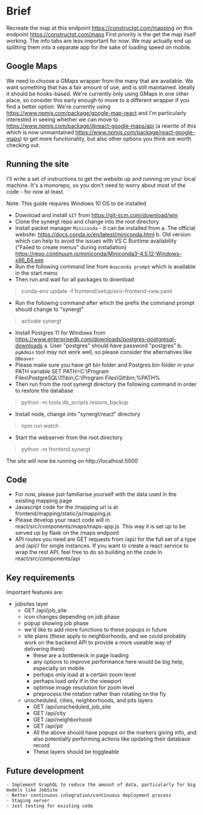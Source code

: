 # Brief

Recreate the map at this endpoint https://constructgt.com/mapping on this endpoint https://constructgt.com/maps
First priority is the get the map itself working. The info tabs are less important for now. We may actually end up splitting them into a separate app for the sake of loading speed on mobile.

## Google Maps

We need to choose a GMaps wrapper from the many that are available. We want something that has a fair amount of use, and is still maintained. Ideally it should be hooks-based. We're currently only using GMaps in one other place, so consider this early enough to move to a different wrapper if you find a better option.
We're currently using https://www.npmjs.com/package/google-map-react and I'm particularly interested in seeing whether we can move to https://www.npmjs.com/package/@react-google-maps/api (a rewrite of this which is now unmaintained https://www.npmjs.com/package/react-google-maps) to get more functionality, but also other options you think are worth checking out.

## Running the site

I'll write a set of instructions to get the website up and running on your local machine. It's a monorepo, so you don't need to worry about most of the code - for now at least.

Note: This guide requires Windows 10 OS to be installed

- Download and install `GIT` from https://git-scm.com/download/win
- Clone the synergt repo and change into the root directory
- Install packet manager `Miniconda` - it can be installed from
     a. The official website: https://docs.conda.io/en/latest/miniconda.html
     b. Old version which can help to avoid the issues with VS C Runtime availability ("Failed to create menus" during installation) https://repo.continuum.io/miniconda/Miniconda3-4.5.12-Windows-x86_64.exe 
- Run the following command line from `Anaconda prompt` which is available in the start menu
- Then run and wait for all packages to download
>conda-env update -f frontend/setup/env-frontend-new.yaml 
- Run the following command after which the prefix the command prompt should change to "synergt"
>activate synergt
- Install Postgres 11 for Windows from https://www.enterprisedb.com/downloads/postgres-postgresql-downloads 
     a. User "postgres" should have password "postgres"
     b. `pgAdmin` tool may not work well, so please consider the alternatives like `DBeaver`
- Please make sure you have git bin folder and Postgres bin folder in your PATH variable
   SET PATH=C:\Program Files\PostgreSQL\11\bin;C:\Program Files\Git\bin;%PATH%
- Then run from the root synergt directory the following command in order to restore the database
>python -m tools.db_scripts.restore_backup
- Install node, change into "synergt/react" directory
>npm run watch
- Start the webserver from the root directory
>python -m frontend.synergt

The site will now be running on http://localhost:5000

## Code
- For now, please just familiarise yourself with the data used in the existing mapping page
- Javascript code for the /mapping url is at frontend/mapping/static/js/mapping.js
- Please develop your react code will in react/src/components/maps/maps-app.js. This way it is set up to be served up by flask on the /maps endpoint
- API routes you need are GET requests from /api/<model> for the full set of a type and /api/<model>/<id> for single instances. If you want to create a react service to wrap the rest API, feel free to do so building on the code in react/src/components/api

## Key requirements
Important features are:
- jobsites layer
    - GET /api/job_site
	- icon changes depending on job phase
	- popup showing job phase
	- we'd like to add more functions to these popups in future
	- site plans (these apply to neighborhoods, and we could probably work on the backend API to provide a more useable way of delivering them)
        - these are a bottleneck in page loading
		- any options to improve performance here would be big help, especially on mobile
		- perhaps only load at a certain zoom level
		- perhaps load only if in the viewport
		- optimise image resolution for zoom level
		- preprocess the rotation rather than rotating on the fly
	- unscheduled, cities, neighborhoods, and pits layers
        - GET /api/unscheduled_job_site
		- GET /api/city
		- GET /api/neighborhood
		- GET /api/pit
		- All the above should have popups on the markers giving info, and also potentially performing actions like updating their database record
		- These layers should be toggleable

## Future development
	- Implement GraphQL to reduce the amount of data, particularly for big models like JobSite
	- Better continuous integration/continuous deployment process
	- Staging server
	- Jest testing for existing code
